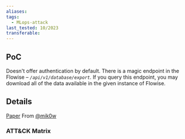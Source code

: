 ```yaml
---
aliases: 
tags:
  - MLops-attack
last_tested: 10/2023
transferable:
---
```


## **PoC**
Doesn't offer authentication by default.
There is a magic endpoint in the Flowise – _`/api/v1/database/export`._ If you query this endpoint, you may download all of the data available in the given instance of Flowise.

## **Details**

[Paper](https://hackstery.com/2023/10/13/no-one-is-prefect-is-your-mlops-infrastructure-leaking-secrets/) 
From [@mik0w](https://hackstery.com/author/mik0w/ )
### ATT&CK Matrix